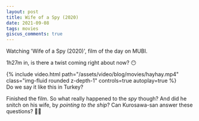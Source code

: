```yaml
---
layout: post
title: Wife of a Spy (2020)
date: 2021-09-08
tags: movies
giscus_comments: true
---
```


Watching 'Wife of a Spy (2020)', film of the day on MUBI.

1h27m in, is there a twist coming right about now? 😶

<div class="row">
    <div class="col-sm mt-3 mt-md-0">
        {% include video.html path="/assets/video/blog/movies/hayhay.mp4" class="img-fluid rounded z-depth-1" controls=true autoplay=true %}
        <div class="caption">
            Do we say it like this in Turkey?
        </div>
    </div>
</div>

Finished the film. So what really happened to the _spy_ though? And did he snitch on his wife, by _pointing to the ship_? Can Kurosawa-san answer these questions? 🤷‍♂️
